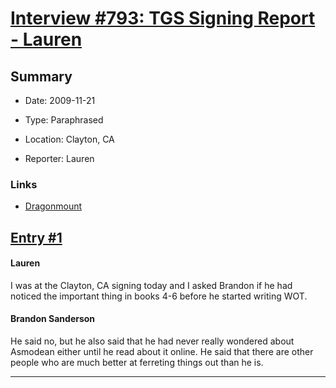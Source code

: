 # [Interview #793: TGS Signing Report - Lauren](https://www.theoryland.com/intvmain.php?i=793)

## Summary

- Date: 2009-11-21

- Type: Paraphrased

- Location: Clayton, CA

- Reporter: Lauren

### Links

- [Dragonmount](http://www.dragonmount.com/forums/topic/47468-the-big-unnoticed-thing-theory-compilation-last-update-29611/#entry1471753)


## [Entry #1](./t-793/1)

#### Lauren

I was at the Clayton, CA signing today and I asked Brandon if he had noticed the important thing in books 4-6 before he started writing WOT.

#### Brandon Sanderson

He said no, but he also said that he had never really wondered about Asmodean either until he read about it online. He said that there are other people who are much better at ferreting things out than he is.


---

